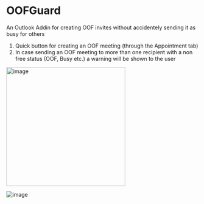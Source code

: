 # OOFGuard
An Outlook Addin for creating OOF invites without accidentely sending it as busy for others

1. Quick button for creating an OOF meeting (through the Appointment tab)
2. In case sending an OOF meeting to more than one recipient with a non free status (OOF, Busy etc.) a warning will be shown to the user

<img width="312" alt="image" src="https://user-images.githubusercontent.com/21905174/184528219-0c11840c-b0e6-4b82-867b-971350c4f449.png">

![image](https://user-images.githubusercontent.com/21905174/183716086-ab384d76-0479-43b2-99ec-08697bb95606.png)

